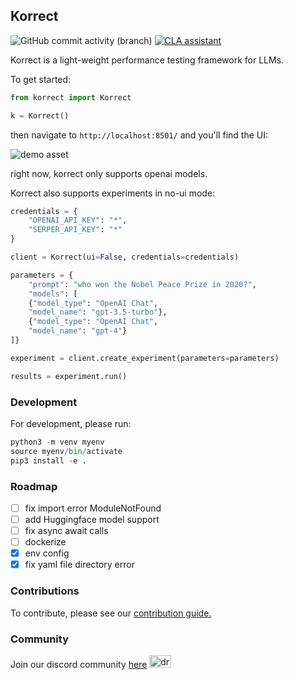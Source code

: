 ## Korrect

<img alt="GitHub commit activity (branch)" src="https://img.shields.io/github/commit-activity/t/kortex-labs/korrect"> <a href="https://cla-assistant.io/kortex-labs/korrect"><img src="https://cla-assistant.io/readme/badge/kortex-labs/korrect" alt="CLA assistant" /></a>

Korrect is a light-weight performance testing framework for LLMs.

To get started:

```python
from korrect import Korrect

k = Korrect()
```

then navigate to `http://localhost:8501/` and you'll find the UI:

![demo asset](https://github.com/kortex-labs/korrect/blob/32fb7584833f621f8f4ebfebb889fa8b798d3643/asset/demo.png)

right now, korrect only supports openai models.

Korrect also supports experiments in no-ui mode:

```python
credentials = {
    "OPENAI_API_KEY": "*",
    "SERPER_API_KEY": "*"
}

client = Korrect(ui=False, credentials=credentials)

parameters = {
    "prompt": "who won the Nobel Peace Prize in 2020?",
    "models": [
    {"model_type": "OpenAI Chat",
    "model_name": "gpt-3.5-turbo"},
    {"model_type": "OpenAI Chat",
    "model_name": "gpt-4"}
]}

experiment = client.create_experiment(parameters=parameters)

results = experiment.run()
```

### Development 

For development, please run:

```python
python3 -m venv myenv
source myenv/bin/activate
pip3 install -e .
```

### Roadmap

- [ ] fix import error ModuleNotFound
- [ ] add Huggingface model support
- [ ] fix async await calls
- [ ] dockerize
- [x] env config
- [x] fix yaml file directory error

### Contributions

To contribute, please see our [contribution guide.](./CONTRIBUTING.md)

### Community

Join our discord community [here](https://discord.gg/stGaVVhq) <img src="https://github.com/kortex-labs/korrect/blob/6448ec72b44695cee6a284a7c7b6647debaeaa9c/korrect/asset/discord.png" alt="drawing" width="35" height="20"/>
